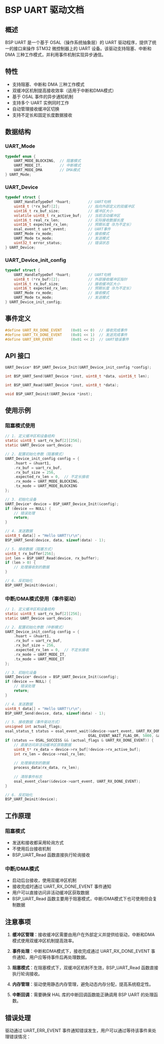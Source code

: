# BSP UART 驱动文档

## 概述

BSP UART 是一个基于 OSAL（操作系统抽象层）的 UART 驱动程序，提供了统一的接口来操作 STM32 微控制器上的 UART 设备。该驱动支持阻塞、中断和 DMA 三种工作模式，并利用事件机制实现异步通信。

## 特性

- 支持阻塞、中断和 DMA 三种工作模式
- 双缓冲区机制提高接收效率（适用于中断和DMA模式）
- 基于 OSAL 事件的异步通知机制
- 支持多个 UART 实例同时工作
- 自动管理接收缓冲区切换
- 支持不定长和固定长度数据接收

## 数据结构

### UART_Mode

```c
typedef enum {
    UART_MODE_BLOCKING,  // 阻塞模式
    UART_MODE_IT,        // 中断模式
    UART_MODE_DMA        // DMA模式
} UART_Mode;
```

### UART_Device

```c
typedef struct {
    UART_HandleTypeDef *huart;        // UART句柄
    uint8_t (*rx_buf)[2];             // 指向外部定义的双缓冲区
    uint16_t rx_buf_size;             // 缓冲区大小
    volatile uint8_t rx_active_buf;   // 当前活动缓冲区
    uint16_t real_rx_len;             // 实际接收数据长度
    uint16_t expected_rx_len;         // 预期长度（0为不定长）
    osal_event_t uart_event;          // UART事件
    UART_Mode rx_mode;                // 接收模式
    UART_Mode tx_mode;                // 发送模式
    uint32_t error_status;            // 错误状态
} UART_Device;
```

### UART_Device_init_config

```c
typedef struct {
    UART_HandleTypeDef *huart;        // UART句柄
    uint8_t (*rx_buf)[2];             // 外部接收缓冲区指针
    uint16_t rx_buf_size;             // 接收缓冲区大小
    uint16_t expected_rx_len;         // 预期长度（0为不定长）
    UART_Mode rx_mode;                // 接收模式
    UART_Mode tx_mode;                // 发送模式
} UART_Device_init_config;
```

## 事件定义

```c
#define UART_RX_DONE_EVENT    (0x01 << 0)  // 接收完成事件
#define UART_TX_DONE_EVENT    (0x01 << 1)  // 发送完成事件
#define UART_ERR_EVENT        (0x01 << 2)  // UART错误事件
```

## API 接口

```c
UART_Device* BSP_UART_Device_Init(UART_Device_init_config *config);
```

```c
int BSP_UART_Send(UART_Device *inst, uint8_t *data, uint16_t len);
```

```c
int BSP_UART_Read(UART_Device *inst, uint8_t *data);
```

```c
void BSP_UART_Deinit(UART_Device *inst);
```

## 使用示例

### 阻塞模式使用

```c
// 1. 定义缓冲区和设备结构
static uint8_t uart_rx_buf[2][256];
static UART_Device uart_device;

// 2. 配置初始化参数（阻塞模式）
UART_Device_init_config config = {
    .huart = &huart1,
    .rx_buf = uart_rx_buf,
    .rx_buf_size = 256,
    .expected_rx_len = 0,  // 不定长接收
    .rx_mode = UART_MODE_BLOCKING,
    .tx_mode = UART_MODE_BLOCKING
};

// 3. 初始化设备
UART_Device* device = BSP_UART_Device_Init(&config);
if (device == NULL) {
    // 错误处理
    return;
}

// 4. 发送数据
uint8_t data[] = "Hello UART!\r\n";
BSP_UART_Send(device, data, sizeof(data) - 1);

// 5. 接收数据（阻塞方式）
uint8_t rx_buffer[256];
int len = BSP_UART_Read(device, rx_buffer);
if (len > 0) {
    // 处理接收到的数据
}

// 6. 反初始化
BSP_UART_Deinit(device);
```

### 中断/DMA模式使用（事件驱动）

```c
// 1. 定义缓冲区和设备结构
static uint8_t uart_rx_buf[2][256];
static UART_Device uart_device;

// 2. 配置初始化参数（中断模式）
UART_Device_init_config config = {
    .huart = &huart1,
    .rx_buf = uart_rx_buf,
    .rx_buf_size = 256,
    .expected_rx_len = 0,  // 不定长接收
    .rx_mode = UART_MODE_IT,
    .tx_mode = UART_MODE_IT
};

// 3. 初始化设备
UART_Device* device = BSP_UART_Device_Init(&config);
if (device == NULL) {
    // 错误处理
    return;
}

// 4. 发送数据
uint8_t data[] = "Hello UART!\r\n";
BSP_UART_Send(device, data, sizeof(data) - 1);

// 5. 接收数据（事件驱动方式）
unsigned int actual_flags;
osal_status_t status = osal_event_wait(&device->uart_event, UART_RX_DONE_EVENT,
                                      OSAL_EVENT_WAIT_FLAG_OR, 5000, &actual_flags);
if (status == OSAL_SUCCESS && (actual_flags & UART_RX_DONE_EVENT)) {
    // 直接访问非活动缓冲区获取数据
    uint8_t* rx_data = device->rx_buf[!device->rx_active_buf];
    int rx_len = device->real_rx_len;
    
    // 处理接收到的数据
    process_data(rx_data, rx_len);
    
    // 清除事件标志
    osal_event_clear(&device->uart_event, UART_RX_DONE_EVENT);
}

// 6. 反初始化
BSP_UART_Deinit(device);
```

## 工作原理

### 阻塞模式

- 发送和接收都采用轮询方式
- 不使用后台接收机制
- BSP_UART_Read 函数直接执行轮询接收

### 中断/DMA模式

- 启动后台接收，使用双缓冲区机制
- 接收完成时通过 UART_RX_DONE_EVENT 事件通知
- 用户可以直接访问非活动缓冲区获取数据
- BSP_UART_Read 函数主要用于阻塞模式，中断/DMA模式下也可使用但会复制数据

## 注意事项

1. **缓冲区管理**：接收缓冲区需要由用户在外部定义并提供给驱动，中断和DMA模式使用双缓冲区机制提高效率。

2. **事件处理**：中断和DMA模式下，接收完成通过 UART_RX_DONE_EVENT 事件通知，用户应等待事件后再处理数据。

3. **阻塞模式**：在阻塞模式下，双缓冲区机制不生效，BSP_UART_Read 函数直接执行轮询接收。

4. **内存管理**：驱动使用静态内存管理，避免动态内存分配，提高系统稳定性。

5. **中断回调**：需要确保 HAL 库的中断回调函数能正确调用 BSP UART 的处理函数。

## 错误处理

驱动通过 UART_ERR_EVENT 事件通知错误发生，用户可以通过等待该事件来处理错误情况：

```c

```


